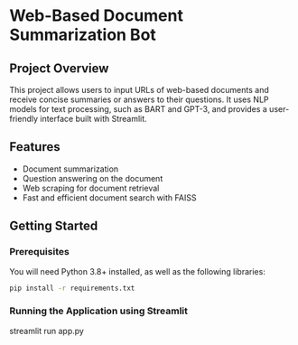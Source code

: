 # Web-Based Document Summarization Bot

## Project Overview
This project allows users to input URLs of web-based documents and receive concise summaries or answers to their questions. It uses NLP models for text processing, such as BART and GPT-3, and provides a user-friendly interface built with Streamlit.

## Features
- Document summarization
- Question answering on the document
- Web scraping for document retrieval
- Fast and efficient document search with FAISS

## Getting Started

### Prerequisites
You will need Python 3.8+ installed, as well as the following libraries:

```bash
pip install -r requirements.txt
```
### Running the Application using Streamlit
streamlit run app.py